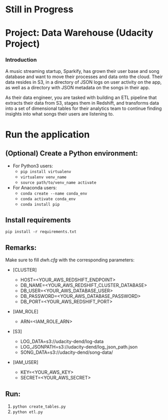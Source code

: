 # Still in Progress

# Project: Data Warehouse (Udacity Project)

### Introduction
A music streaming startup, Sparkify, has grown their user base and song database and want to move their processes and data onto the cloud. Their data resides in S3, in a directory of JSON logs on user activity on the app, as well as a directory with JSON metadata on the songs in their app.

As their data engineer, you are tasked with building an ETL pipeline that extracts their data from S3, stages them in Redshift, and transforms data into a set of dimensional tables for their analytics team to continue finding insights into what songs their users are listening to.

# Run the application

## (Optional) Create a Python environment: 
* For Python3 users: 
  * `pip install virtualenv`
  * `virtualenv venv_name`
  * `source path/to/venv_name activate`
* For Anaconda users: 
  * `conda create --name conda_env`
  * `conda activate conda_env`
  * `conda install pip`

## Install requirements
```pip install -r requirements.txt```


## Remarks:
Make sure to fill *dwh.cfg* with the corresponding parameters:

* [CLUSTER]
  * HOST=<YOUR_AWS_REDSHIFT_ENDPOINT>
  * DB_NAME=<YOUR_AWS_REDSHIFT_CLUSTER_DATABASE>
  * DB_USER=<YOUR_AWS_DATABASE_USER>
  * DB_PASSWORD=<YOUR_AWS_DATABASE_PASSWORD>
  * DB_PORT=<YOUR_AWS_REDSHIFT_PORT>

* [IAM_ROLE]
  * ARN=<IAM_ROLE_ARN> 

* [S3]
  * LOG_DATA=s3://udacity-dend/log-data
  * LOG_JSONPATH=s3://udacity-dend/log_json_path.json
  * SONG_DATA=s3://udacity-dend/song-data/

* [IAM_USER]
  * KEY=<YOUR_AWS_KEY>
  * SECRET=<YOUR_AWS_SECRET>

## Run:
1) ```python create_tables.py```
2) ```python etl.py```
